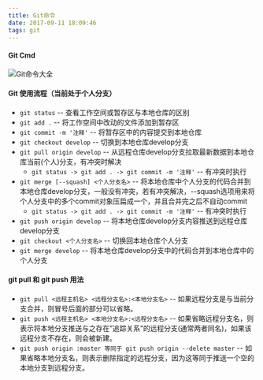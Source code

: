 ```yaml
---
title: Git命令
date: 2017-09-11 18:09:46
tags: git
---
```


#### Git Cmd

![Git命令大全](http://static.zybuluo.com/lainazy/0ht5u9haqg26dnclziixgrq3/git-cmd.jpeg)

#### Git 使用流程（当前处于个人分支）

- `git status` -- 查看工作空间或暂存区与本地仓库的区别
- `git add .` -- 将工作空间中改动的文件添加到暂存区
- `git commit -m '注释'` -- 将暂存区中的内容提交到本地仓库
- `git checkout develop` -- 切换到本地仓库develop分支
- `git pull origin develop` -- 从远程仓库develop分支拉取最新数据到本地仓库当前(个人)分支，有冲突时解决
  - `git status -> git add . -> git commit -m '注释'` -- 有冲突时执行
- `git merge [--squash] <个人分支名>` -- 将本地仓库中个人分支的代码合并到本地仓库develop分支，一般没有冲突，若有冲突解决，--squash选项用来将个人分支中的多个commit对象压扁成一个，并且合并完之后不自动commit
  - `git status -> git add . -> git commit -m '注释'` -- 有冲突时执行
- `git push origin develop` -- 将本地仓库develop分支内容推送到远程仓库develop分支
- `git checkout <个人分支名>` -- 切换回本地仓库个人分支
- `git merge develop` -- 将本地仓库develop分支中的代码合并到本地仓库中的个人分支

#### git pull 和 git push 用法

- `git pull <远程主机名> <远程分支名>:<本地分支名>` -- 如果远程分支是与当前分支合并，则冒号后面的部分可以省略。
- `git push <远程主机名> <本地分支名>:<远程分支名>` -- 如果省略远程分支名，则表示将本地分支推送与之存在”追踪关系”的远程分支(通常两者同名)，如果该远程分支不存在，则会被新建。
- `git push origin :master 等同于 git push origin --delete master` -- 如果省略本地分支名，则表示删除指定的远程分支，因为这等同于推送一个空的本地分支到远程分支。
